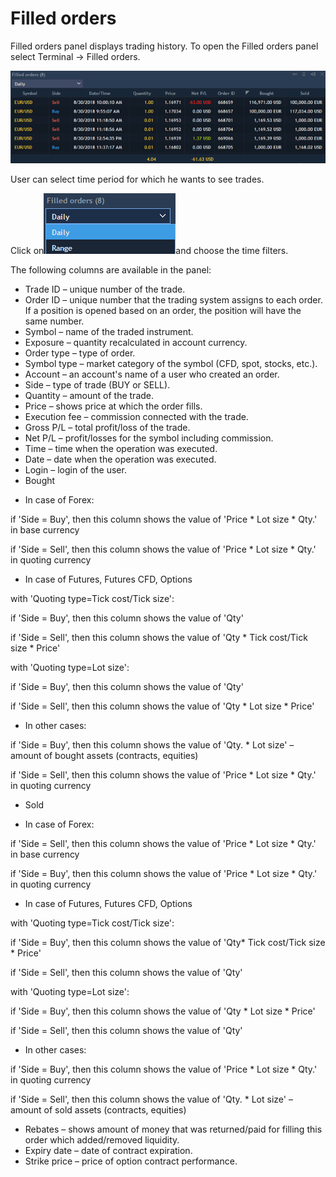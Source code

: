 # Filled orders


Filled orders panel displays trading history. To open the Filled orders panel select Terminal -&gt; Filled orders.

![](../../.gitbook/assets/2%20%2822%29.png)

 User can select time period for which he wants to see trades.

Click on![](../../.gitbook/assets/3%20%2814%29.png)and choose the time filters.

The following columns are available in the panel:

* Trade ID – unique number of the trade.
* Order ID – unique number that the trading system assigns to each order. If a position is opened based on an order, the position will have the same number.
* Symbol – name of the traded instrument.
* Exposure – quantity recalculated in account currency.
* Order type – type of order.
* Symbol type – market category of the symbol \(CFD, spot, stocks, etc.\).
* Account – an account's name of a user who created an order.
* Side – type of trade \(BUY or SELL\).
* Quantity – amount of the trade.
* Price – shows price at which the order fills.
* Execution fee – commission connected with the trade.
* Gross P/L – total profit/loss of the trade.
* Net P/L – profit/losses for the symbol including commission.
* Time – time when the operation was executed.
* Date – date when the operation was executed.
* Login – login of the user.
* Bought

- In case of Forex:

if 'Side = Buy', then this column shows the value of 'Price \* Lot size \* Qty.' in base currency

if 'Side = Sell', then this column shows the value of 'Price \* Lot size \* Qty.' in quoting currency

- In case of Futures, Futures CFD, Options

with 'Quoting type=Tick cost/Tick size':

if 'Side = Buy', then this column shows the value of 'Qty'

if 'Side = Sell', then this column shows the value of 'Qty \* Tick cost/Tick size \* Price'

with 'Quoting type=Lot size':

if 'Side = Buy', then this column shows the value of 'Qty'

if 'Side = Sell', then this column shows the value of 'Qty \* Lot size \* Price'

- In other cases:

if 'Side = Buy', then this column shows the value of 'Qty. \* Lot size' – amount of bought assets \(contracts, equities\)

if 'Side = Sell', then this column shows the value of 'Price \* Lot size \* Qty.' in quoting currency

* Sold

- In case of Forex:

if 'Side = Sell', then this column shows the value of 'Price \* Lot size \* Qty.' in base currency

if 'Side = Buy', then this column shows the value of 'Price \* Lot size \* Qty.' in quoting currency

- In case of Futures, Futures CFD, Options

with 'Quoting type=Tick cost/Tick size':

if 'Side = Buy', then this column shows the value of 'Qty\* Tick cost/Tick size \* Price'

if 'Side = Sell', then this column shows the value of 'Qty'

with 'Quoting type=Lot size':

if 'Side = Buy', then this column shows the value of 'Qty \* Lot size \* Price'

if 'Side = Sell', then this column shows the value of 'Qty'

- In other cases:

if 'Side = Buy', then this column shows the value of 'Price \* Lot size \* Qty.' in quoting currency

if 'Side = Sell', then this column shows the value of 'Qty. \* Lot size' – amount of sold assets \(contracts, equities\)

* Rebates – shows amount of money that was returned/paid for filling this order which added/removed liquidity.
* Expiry date – date of contract expiration.
* Strike price – price of option contract performance.
